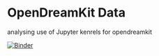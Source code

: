 # OpenDreamKit Data

analysing use of Jupyter kenrels for opendreamkit

[![Binder](https://mybinder.org/badge.svg)](https://mybinder.org/v2/gh/minrk/odk-data/master?filepath=odk-kernels.ipynb)
